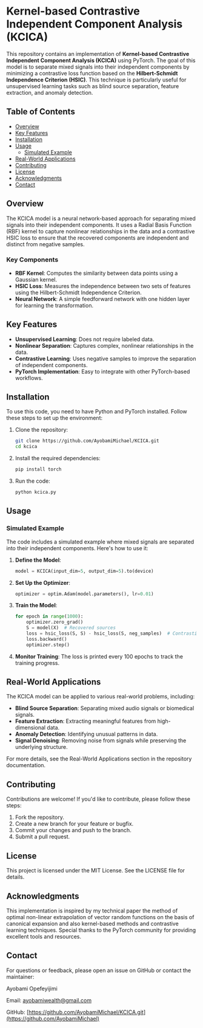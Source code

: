 # Kernel-based Contrastive Independent Component Analysis (KCICA)

This repository contains an implementation of **Kernel-based Contrastive Independent Component Analysis (KCICA)** using PyTorch. The goal of this model is to separate mixed signals into their independent components by minimizing a contrastive loss function based on the **Hilbert-Schmidt Independence Criterion (HSIC)**. This technique is particularly useful for unsupervised learning tasks such as blind source separation, feature extraction, and anomaly detection.

## Table of Contents

- [Overview](#overview)
- [Key Features](#key-features)
- [Installation](#installation)
- [Usage](#usage)
  - [Simulated Example](#simulated-example)
- [Real-World Applications](#real-world-applications)
- [Contributing](#contributing)
- [License](#license)
- [Acknowledgments](#acknowledgments)
- [Contact](#contact)

## Overview

The KCICA model is a neural network-based approach for separating mixed signals into their independent components. It uses a Radial Basis Function (RBF) kernel to capture nonlinear relationships in the data and a contrastive HSIC loss to ensure that the recovered components are independent and distinct from negative samples.

### Key Components
- **RBF Kernel**: Computes the similarity between data points using a Gaussian kernel.
- **HSIC Loss**: Measures the independence between two sets of features using the Hilbert-Schmidt Independence Criterion.
- **Neural Network**: A simple feedforward network with one hidden layer for learning the transformation.

## Key Features
- **Unsupervised Learning**: Does not require labeled data.
- **Nonlinear Separation**: Captures complex, nonlinear relationships in the data.
- **Contrastive Learning**: Uses negative samples to improve the separation of independent components.
- **PyTorch Implementation**: Easy to integrate with other PyTorch-based workflows.

## Installation

To use this code, you need to have Python and PyTorch installed. Follow these steps to set up the environment:

1. Clone the repository:
    ```bash
    git clone https://github.com/AyobamiMichael/KCICA.git
    cd kcica
    ```

2. Install the required dependencies:
    ```bash
    pip install torch
    ```

3. Run the code:
    ```bash
    python kcica.py
    ```

## Usage

### Simulated Example
The code includes a simulated example where mixed signals are separated into their independent components. Here's how to use it:

1. **Define the Model**:
    ```python
    model = KCICA(input_dim=5, output_dim=5).to(device)
    ```

2. **Set Up the Optimizer**:
    ```python
    optimizer = optim.Adam(model.parameters(), lr=0.01)
    ```

3. **Train the Model**:
    ```python
    for epoch in range(1000):
        optimizer.zero_grad()
        S = model(X)  # Recovered sources
        loss = hsic_loss(S, S) - hsic_loss(S, neg_samples)  # Contrastive HSIC Loss
        loss.backward()
        optimizer.step()
    ```

4. **Monitor Training**:
    The loss is printed every 100 epochs to track the training progress.

## Real-World Applications

The KCICA model can be applied to various real-world problems, including:
- **Blind Source Separation**: Separating mixed audio signals or biomedical signals.
- **Feature Extraction**: Extracting meaningful features from high-dimensional data.
- **Anomaly Detection**: Identifying unusual patterns in data.
- **Signal Denoising**: Removing noise from signals while preserving the underlying structure.

For more details, see the Real-World Applications section in the repository documentation.

## Contributing

Contributions are welcome! If you'd like to contribute, please follow these steps:

1. Fork the repository.
2. Create a new branch for your feature or bugfix.
3. Commit your changes and push to the branch.
4. Submit a pull request.

## License

This project is licensed under the MIT License. See the LICENSE file for details.

## Acknowledgments


This implementation is inspired by my technical paper the method of optimal non-linear extrapolation of vector random functions on the basis of canonical expansion and also
kernel-based methods and contrastive learning techniques. Special thanks to the PyTorch community for providing excellent tools and resources.

## Contact

For questions or feedback, please open an issue on GitHub or contact the maintainer:

Ayobami Opefeyijimi

Email: [ayobamiwealth@gmail.com](mailto:ayobamiwealth@gmail.com)

GitHub: [https://github.com/AyobamiMichael/KCICA.git](https://github.com/AyobamiMichael)

